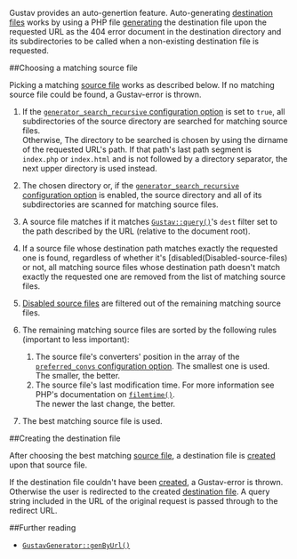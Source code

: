 Gustav provides an auto-genertion feature. Auto-generating [destination files](Destination-files) works by using a PHP file [generating](Generating-destination-files) the destination file upon the requested URL as the 404 error document in the destination directory and its subdirectories to be called when a non-existing destination file is requested.



##Choosing a matching source file

Picking a matching [source file](Source-files) works as described below. If no matching source file could be found, a Gustav-error is thrown.

1.  If the [`generator_search_recursive` configuration option](Gustav-configuration#bool-generator_search_recursive--false) is set to `true`, all subdirectories of the source directory are searched for matching source files.  
    Otherwise, The directory to be searched is chosen by using the dirname of the requested URL's path. If that path's last path segment is `index.php` or `index.html` and is not followed by a directory separator, the next upper directory is used instead.
2.  The chosen directory or, if the [`generator_search_recursive` configuration option](Gustav-configuration#bool-generator_search_recursive--false) is enabled, the source directory and all of its subdirectories are scanned for matching source files.
3.  A source file matches if it matches [`Gustav::query()`](Public-API%3a-Gustav#string-query--stringstring-src_directory----bool-recursive--true--arraynull-filters--null--int-filters_operator--gustavfilter_and--int-order_by--gustavorder_pub--int-min_match_score--0--bool-include_disabled--false--)'s `dest` filter set to the path described by the URL (relative to the document root).
4.  If a source file whose destination path matches exactly the requested one is found, regardless of whether it's [disabled(Disabled-source-files) or not, all matching source files whose destination path doesn't match exactly the requested one are removed from the list of matching source files.
5.  [Disabled source files](Disabled-source-files) are filtered out of the remaining matching source files.
6.  The remaining matching source files are sorted by the following rules (important to less important):
    
    1.  The source file's converters' position in the array of the [`preferred_convs` configuration option](Gustav-configuration#string-preferred_convs--). The smallest one is used.  
        The smaller, the better.
    2.  The source file's last modification time. For more information see PHP's documentation on [`filemtime()`](http://php.net/manual/en/function.filemtime.php).  
        The newer the last change, the better.
7.  The best matching source file is used.



##Creating the destination file

After choosing the best matching [source file](Source-files), a destination file is [created](Generating-destination-files) upon that source file.

If the destination file couldn't have been [created](Generating-destination-files#creating-the-destination-file), a Gustav-error is thrown.  
Otherwise the user is redirected to the created [destination file](Destination-files). A query string included in the URL of the original request is passed through to the redirect URL.



##Further reading

+   [`GustavGenerator::genByUrl()`](Public-API%3a-GustavGenerator#void-genbyurl-string-dest_url--bool-search_recursive--false--bool-print_content--false--)